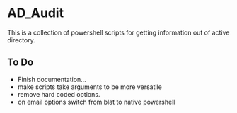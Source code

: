 # AD_Audit

This is a collection of powershell scripts for getting information out of active directory.

## To Do 
* Finish documentation...
* make scripts take arguments to be more versatile 
* remove hard coded options.
* on email options switch from blat to native powershell

